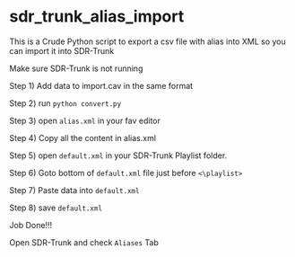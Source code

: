 # sdr_trunk_alias_import

This is a Crude Python script to export a csv file with alias into XML so you can import it into SDR-Trunk


Make sure SDR-Trunk is not running

Step 1) Add data to import.cav in the same format

Step 2) run ``python convert.py``

Step 3) open ``alias.xml`` in your fav editor

Step 4) Copy all the content in alias.xml

Step 5) open ``default.xml`` in your SDR-Trunk Playlist folder.

Step 6) Goto bottom of ``default.xml`` file just before ``<\playlist>``

Step 7) Paste data into ``default.xml``

Step 8) save ``default.xml``

Job Done!!!

Open SDR-Trunk and check ``Aliases`` Tab
